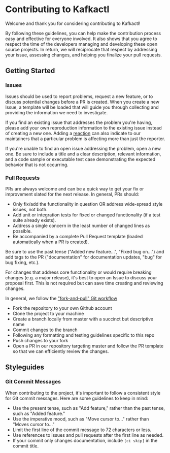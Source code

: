 # Contributing to Kafkactl

Welcome and thank you for considering contributing to Kafkactl!

By following these guidelines, you can help make the contribution process easy and effective for everyone involved. It also shows that you agree to respect the time of the developers managing and developing these open source projects. In return, we will reciprocate that respect by addressing your issue, assessing changes, and helping you finalize your pull requests.

## Getting Started

### Issues

Issues should be used to report problems, request a new feature, or to discuss potential changes before a PR is created. When you create a new Issue, a template will be loaded that will guide you through collecting and providing the information we need to investigate.

If you find an existing issue that addresses the problem you're having, please add your own reproduction information to the existing issue instead of creating a new one. Adding a [reaction](https://github.blog/2016-03-10-add-reactions-to-pull-requests-issues-and-comments/) can also indicate to our maintainers that a particular problem is affecting more than just the reporter.

If you're unable to find an open issue addressing the problem, open a new one. Be sure to include a title and a clear description, relevant information, and a code sample or executable test case demonstrating the expected behavior that is not occurring.

### Pull Requests

PRs are always welcome and can be a quick way to get your fix or improvement slated for the next release. In general, PRs should:

- Only fix/add the functionality in question OR address wide-spread style issues, not both.
- Add unit or integration tests for fixed or changed functionality (if a test suite already exists).
- Address a single concern in the least number of changed lines as possible.
- Be accompanied by a complete Pull Request template (loaded automatically when a PR is created).

Be sure to use the past tense ("Added new feature...", "Fixed bug on...") and add tags to the PR ("documentation" for documentation updates, "bug" for bug fixing, etc.).

For changes that address core functionality or would require breaking changes (e.g. a major release), it's best to open an Issue to discuss your proposal first. This is not required but can save time creating and reviewing changes.

In general, we follow the ["fork-and-pull" Git workflow](https://github.com/susam/gitpr)

- Fork the repository to your own Github account
- Clone the project to your machine
- Create a branch locally from master with a succinct but descriptive name
- Commit changes to the branch
- Following any formatting and testing guidelines specific to this repo
- Push changes to your fork
- Open a PR in our repository targeting master and follow the PR template so that we can efficiently review the changes.

## Styleguides

### Git Commit Messages

When contributing to the project, it's important to follow a consistent style for Git commit messages. Here are some guidelines to keep in mind:

- Use the present tense, such as "Add feature," rather than the past tense, such as "Added feature."
- Use the imperative mood, such as "Move cursor to..." rather than "Moves cursor to..."
- Limit the first line of the commit message to 72 characters or less.
- Use references to issues and pull requests after the first line as needed.
- If your commit only changes documentation, include `[ci skip]` in the commit title.
